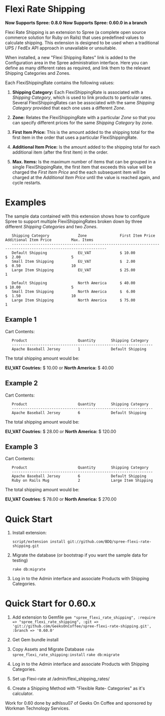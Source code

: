 Flexi Rate Shipping
===================
**Now Supports Spree: 0.8.0**
**Now Supports Spree: 0.60.0 in a branch**

Flexi Rate Shipping is an extension to Spree (a complete open source commerce solution for Ruby on Rails) that uses predefined values to calculate shipping. This extension is designed to be used when a traditional UPS / FedEx API approach in unavailable or unsuitable. 

When installed, a new "Flexi Shipping Rates" link is added to the Configuration area in the Spree administration interface. Here you can define as many different rates as required, and link them to the relevant Shipping Categories and Zones.  

Each FlexiShippingRate contains the following values:

1. **Shipping Category:** Each FlexiShippingRate is associated with a _Shipping Category_, which is used to link products to particular rates. Several FlexiShippingRates can be associated with the same _Shipping Category_ provided that each one uses a different _Zone_.

2. **Zone:** Relates the FlexiShippingRate with a particular _Zone_ so that you can specify different prices for the same _Shipping Category_ by zone.

3. **First Item Price:** This is the amount added to the shipping total for the first item in the order that uses a particular FlexiShippingRate.

4. **Additional Item Price:** Is the amount added to the shipping total for each additional item (after the first item) in the order.

5. **Max. Items:** Is the maximum number of items that can be grouped in a single FlexiShippingRate, the first item that exceeds this value will be charged the _First Item Price_ and the each subsequent item will be charged at the _Additional Item Price_ until the value is reached again, and cycle restarts.


Examples
========
The sample data contained with this extension shows how to configure Spree to support multiple FlexiShippingRates broken down by three different _Shipping Categories_ and two _Zones_.

       Shipping Category             Zone               First Item Price        Additional Item Price         Max. Items
       -----------------------------------------------------------------------------------------------------------------
       Default Shipping              EU_VAT             $ 10.00                 $  2.00                       5
       Small Item Shipping           EU_VAT             $  2.00                 $  0.50                       10
       Large Item Shipping           EU_VAT             $ 25.00                                               1
      
       Default Shipping              North America      $ 40.00                 $ 10.00                       5
       Small Item Shipping           North America      $  6.00                 $  1.50                       10
       Large Item Shipping           North America      $ 75.00                                               1


## Example 1

Cart Contents:

       Product                       Quantity       Shipping Category
       ----------------------------------------------------------------
       Apache Baseball Jersey        1              Default Shipping

The total shipping amount would be:

**EU_VAT Coutries:**  $ 10.00  or  **North America:**    $ 40.00

## Example 2

Cart Contents:

       Product                       Quantity       Shipping Category
       ----------------------------------------------------------------
       Apache Baseball Jersey        6              Default Shipping

The total shipping amount would be:

**EU_VAT Coutries:**  $  28.00  or  **North America:**    $ 120.00


## Example 3

Cart Contents:

       Product                       Quantity       Shipping Category
       ---------------------------------------------------------------- 
       Apache Baseball Jersey        6              Default Shipping
       Ruby on Rails Mug             2              Large Item Shipping

The total shipping amount would be:

**EU_VAT Coutries:**  $  78.00  or  **North America:**    $ 270.00

Quick Start
===========
1. Install extension:

    `script/extension install git://github.com/BDQ/spree-flexi-rate-shipping.git `

2. Migrate the database (or bootstrap if you want the sample data for testing)

    `rake db:migrate`

3. Log in to the Admin interface and associate Products with Shipping Categories.

Quick Start for 0.60.x
============
1. Add extension to Gemfile
	`gem "spree_flexi_rate_shipping", :require => "spree_flexi_rate_shipping", :git => 'git://github.com/GeeksOnCoffee/spree-flexi-rate-shipping.git', :branch => '0.60.0'`

2. Get Gem
    bundle install
	
3. Copy Assets and Migrate Database
    `rake spree_flexi_rate_shipping:install`
    `rake db:migrate`	

3. Log in to the Admin interface and associate Products with Shipping Categories.

4. Set up Flexi-rate at /admin/flexi_shipping_rates/

5. Create a Shipping Method with "Flexible Rate- Categories" as it's calculator.

Work for 0.60 done by adhlssu07 of Geeks On Coffee and sponsored by Workman Technology Services.